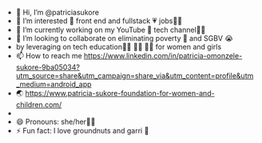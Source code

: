 - 👋 Hi, I’m @patriciasukore
- 👀 I’m interested 💝 front end and fullstack 💗 jobs👩‍💻
- 🌱 I’m currently working on my YouTube 🌈 tech channel👩‍💻
- 💞️ I’m looking to collaborate on eliminating poverty 🤑 and SGBV 😭
- by leveraging on tech education👨‍💻 👩‍💻 🧑‍💻 for women and girls
- 📫 How to reach me https://www.linkedin.com/in/patricia-omonzele-sukore-9ba05034?utm_source=share&utm_campaign=share_via&utm_content=profile&utm_medium=android_app
- 🌏 https://www.patricia-sukore-foundation-for-women-and-children.com/
- 
- 😄 Pronouns: she/her🙍‍♀️
- ⚡ Fun fact: I love groundnuts and garri 🤩

<!---
patriciasukore/patriciasukore is a ✨ special ✨ repository because its `README.md` (this file) appears on your GitHub profile.
You can click the Preview link to take a look at your changes.
--->
